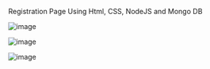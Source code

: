 Registration Page Using Html, CSS, NodeJS and Mongo DB

![image](https://github.com/dineshkumarDK47/FullStack_P1/assets/65418912/c3677412-2cb5-41db-8e69-8ac75dce43e5)

![image](https://github.com/dineshkumarDK47/FullStack_P1/assets/65418912/d52dc0b0-fec3-447c-96fc-694f65c72720)

![image](https://github.com/dineshkumarDK47/FullStack_P1/assets/65418912/f6bbca99-e978-4908-8805-773fa476fc32)
